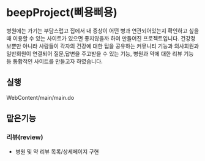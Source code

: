 # beepProject(삐용삐용) 
 병원에는 가기는 부담스럽고 집에서 내 증상이 어떤 병과 연관되어있는지 확인하고 싶을 때 이용할 수 있는 사이트가 있으면 좋지않을까 하여 만들어진 프로젝트입니다. 건강정보뿐만 아니라 사람들이
 각자의 건강에 대한 팁을 공유하는 커뮤니티 기능과 의사회원과 일반회원이 연결되어 질문,답변을 주고받을 수 있는 기능, 병원과 약에 대한 리뷰 기능 등 통합적인 사이트를 만들고자 하였습니다.

## 실행
WebContent/main/main.do

## 맡은기능
### 리뷰(review)
* 병원 및 약 리뷰 목록/상세페이지 구현
